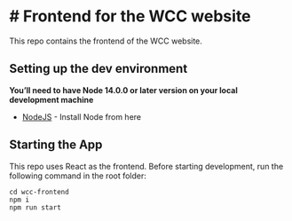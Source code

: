 # # Frontend for the WCC website

This repo contains the frontend of the WCC website.

## Setting up the dev environment

**You’ll need to have Node 14.0.0 or later version on your local development machine**

 - [NodeJS](https://nodejs.org/en/) - Install Node from here


## Starting the App

This repo uses React as the frontend. Before starting development, run the following command in the root folder:

```
cd wcc-frontend
npm i
npm run start
```




